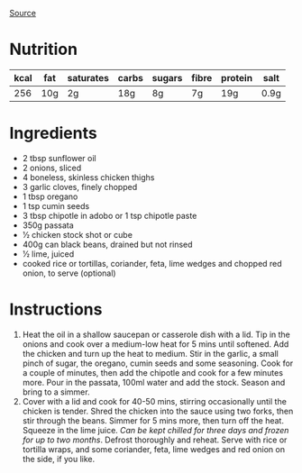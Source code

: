 
[Source](https://www.bbcgoodfood.com/recipes/pulled-chicken-black-bean-chilli)
# Nutrition
| kcal | fat | saturates | carbs | sugars | fibre | protein | salt |
| ---- | --- | --------- | ----- | ------ | ----- | ------- | ---- |
| 256  | 10g | 2g        | 18g   | 8g     | 7g    | 19g     | 0.9g |
# Ingredients
- 2 tbsp sunflower oil
- 2 onions, sliced
- 4 boneless, skinless chicken thighs
- 3 garlic cloves, finely chopped
- 1 tbsp oregano
- 1 tsp cumin seeds
- 3 tbsp chipotle in adobo or 1 tsp chipotle paste
- 350g passata
- 1⁄2 chicken stock shot or cube
- 400g can black beans, drained but not rinsed
- 1⁄2 lime, juiced
- cooked rice or tortillas, coriander, feta, lime wedges and chopped red onion, to serve (optional)
# Instructions
1. Heat the oil in a shallow saucepan or casserole dish with a lid. Tip in the onions and cook over a medium-low heat for 5 mins until softened. Add the chicken and turn up the heat to medium. Stir in the garlic, a small pinch of sugar, the oregano, cumin seeds and some seasoning. Cook for a couple of minutes, then add the chipotle and cook for a few minutes more. Pour in the passata, 100ml water and add the stock. Season and bring to a simmer.
2. Cover with a lid and cook for 40-50 mins, stirring occasionally until the chicken is tender. Shred the chicken into the sauce using two forks, then stir through the beans. Simmer for 5 mins more, then turn off the heat. Squeeze in the lime juice. _Can be kept chilled for three days and frozen for up to two months_. Defrost thoroughly and reheat. Serve with rice or tortilla wraps, and some coriander, feta, lime wedges and red onion on the side, if you like.